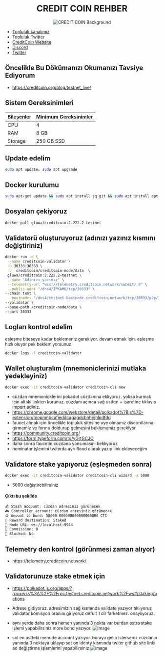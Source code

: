 



<div align="center">
  <h1>CREDIT COIN REHBER </h1>
</div>

<div align="center">
  <img src="https://bitcoinvn.com/attachments/8c8e7200-588d-11ea-9d3c-107e95d9307a-png.2668/" alt="CREDIT COIN Background" />
</div>

 * [Topluluk kanalımız](https://t.me/corenodechat)<br>
 * [Topluluk Twitter](https://twitter.com/corenodeHQ)<br>
 * [CreditCoin Website](https://creditcoin.org/)<br>
 * [Discord](https://discord.com/invite/creditcoin)<br>
 * [Twitter](https://twitter.com/Creditcoin)<br>

## Öncelikle Bu Dökümanızı Okumanızı Tavsiye Ediyorum
* https://creditcoin.org/blog/testnet_live/
## Sistem Gereksinimleri
| Bileşenler | Minimum Gereksinimler | 
| ------------ | ------------ |
| CPU |	4 |
| RAM	| 8 GB |
| Storage	| 250 GB SSD |

## Update edelim
```bash
sudo apt update; sudo apt upgrade 
```
## Docker kurulumu
```bash
sudo apt-get update && sudo apt install jq git && sudo apt install apt-transport-https ca-certificates curl software-properties-common -y && curl -fsSL https://download.docker.com/linux/ubuntu/gpg | sudo apt-key add - && sudo add-apt-repository "deb [arch=amd64] https://download.docker.com/linux/ubuntu focal stable" && sudo apt-get install docker-ce docker-ce-cli containerd.io docker-compose-plugin && sudo apt-get install docker-compose-plugin 

```

##  Dosyaları çekiyoruz 
```bash
docker pull gluwa/creditcoin:2.222.2-testnet 
```

##  Validatorü oluşturuyoruz (adınızı yazınız kısmını değiştiriniz)
```bash
docker run -d \
 --name creditcoin-validator \
 -p 30333:30333 \
 -v  creditcoin/creditcoin-node/data  \
 gluwa/creditcoin:2.222.2-testnet \
 --name "Adınızı-yazınız" \
 --telemetry-url "wss://telemetry.creditcoin.network/submit/ 0" \
 --public-addr "/dns4/IPKAMU/tcp/30333" \
--chain test \
 --bootnodes "/dns4/testnet-bootnode.creditcoin.network/tcp/30333/p2p/12D3KooWG3eEuYxo37LvU1g6SSESu4i9TQ8FrZmJcjvdys7eA3cH" "/dns4/testnet-bootnode2.creditcoin.network/tcp/30333/p2p/12D3KooWLq7wCMQS3qVMCNJ2Zm6rYuYh74cM99i9Tm8PMdqJPDzb" "/dns4/testnet-bootnode3.creditcoin.network/tcp/30333/p2p/12D3KooWAKUrvmchoLomoouoN1sKfF9kq8dYtCVFvtPuvqp7wFBS" \
--validator \
--base-path /creditcoin-node/data \
--port 30333
```


##  Logları kontrol edelim
eşleşme biteseye kadar beklemeniz gerekiyor. devam etmek için. eşleşme hızlı oluyor pek beklemıyorsunuz 
```bash
docker logs -f creditcoin-validator
```

## Wallet oluşturalım (mnemoniclerinizi mutlaka yedekleyiniz)
```bash
docker exec -it creditcoin-validator creditcoin-cli new
```
* cüzdan mnemonicklerini pokadot cüzdanına eklıyoruz. yoksa kurmak için altaki linkten kurunuz. cüzdanı açınca sağ ustten + işaretine tıklayıp ımport ediniz.
* https://chrome.google.com/webstore/detail/polkadot%7Bjs%7D-extension/mopnmbcafieddcagagdcbnhejhlodfdd
* faucet almak için öncelikle topluluk sitesine uye olmamız discordlarına girmemiz ve formu doldurup gelmesini beklememiz gerekiyor
* https://community.creditcoin.org/
* https://form.typeform.com/to/yGrtGCJO
* daha sonra faucetin cüzdana yansımasını beklıyoruz
* nominator işlemini twiterda ayrı flood olarak yazıp link ekleyeceğim
## Validatore stake yapıyoruz (eşleşmeden sonra) 
```bash
docker exec -it creditcoin-validator creditcoin-cli wizard -a 5000
```
  
- 5000 değiştirebilirsiniz
#### Çıktı bu şekilde 
```bash
💰 Stash account: cüzdan adresiniz görünecek
🎮 Controller account: cüzdan adresiniz görünecek
🪙 Amount to bond: 50000.000000000000000000 CTC
🎁 Reward destination: Staked
📡 Node URL: ws://localhost:9944
💸 Commission: 0
🔐 Blocked: No
```

## Telemetry den kontrol (görünmesi zaman alıyor) 
 
- https://telemetry.creditcoin.network/


## Validatorunuze stake etmek için

- https://polkadot.js.org/apps/?rpc=wss%3A%2F%2Frpc.testnet.creditcoin.network%2Fws#/staking/actions
  
* Adrese gidiyoruz. adresimizin sağ kısmında validate yazıyor tıklıyoruz validator komisyon oranını giriyoruz defult 1 dir farketmez. onaylıyoruz.
* aynı yerde daha sonra hemen yanında 3 nokta var burdan extra stake işlemi yapabilirsiniz more bond yazıyor.
![image](https://github.com/molla202/CreditCoin-CTC/assets/91562185/c9458a40-1611-4098-a999-764d4128e558)

* sol en ustteki menude account yazıyor. buraya gelıp isterseniz cüzdanın yanında 3 noktaya tıklayıp set on identy kısmında twiter github site linki ad değiştirme işlemlerini yapabilirsiniz
![image](https://github.com/molla202/CreditCoin-CTC/assets/91562185/3a531b2a-5471-4a0e-87a9-d4fa3eccc7bc)

